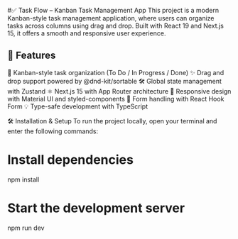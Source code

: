 #✅ Task Flow – Kanban Task Management App
This project is a modern Kanban-style task management application, where users can organize tasks across columns using drag and drop. Built with React 19 and Next.js 15, it offers a smooth and responsive user experience.

## 🚀 Features
🧩 Kanban-style task organization (To Do / In Progress / Done)
✨ Drag and drop support powered by @dnd-kit/sortable
🛠️ Global state management with Zustand
⚛️ Next.js 15 with App Router architecture
🎨 Responsive design with Material UI and styled-components
📝 Form handling with React Hook Form
💡 Type-safe development with TypeScript


🛠️ Installation & Setup
To run the project locally, open your terminal and enter the following commands:

# Install dependencies
npm install

# Start the development server
npm run dev
